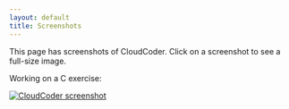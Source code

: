 ```yaml
---
layout: default
title: Screenshots
---
```

This page has screenshots of CloudCoder.  Click on a screenshot
to see a full-size image.

Working on a C exercise:

<a href="img/screenshot-cproblem2.png"><img class="screenshot" src="img/screenshot-cproblem2.png" alt="CloudCoder screenshot" /></a>
